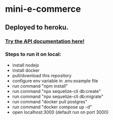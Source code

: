 # mini-e-commerce

## Deployed to heroku. 

### <a href='https://mysterious-oasis-07778.herokuapp.com/api-docs'>Try the API documentation here!</a>

### Steps to run it on local:
- install nodejs
- install docker
- pull/download this repository
- configure env variable in .env.example file
- run command "npm install"
- run command "npx sequelize-cli db:create"
- run command "npx sequelize-cli db:migrate"
- run command "docker pull postgres"
- run command "docker compose up -d"
- open localhost:3000 (default run on port 3000)